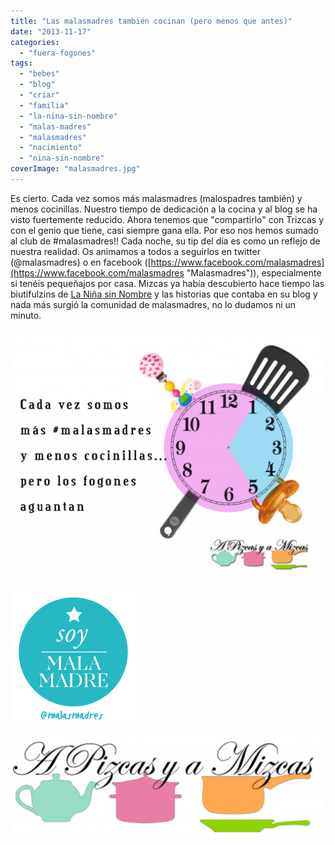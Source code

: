 ```yaml
---
title: "Las malasmadres también cocinan (pero menos que antes)"
date: "2013-11-17"
categories:
  - "fuera-fogones"
tags:
  - "bebes"
  - "blog"
  - "criar"
  - "familia"
  - "la-nina-sin-nombre"
  - "malas-madres"
  - "malasmadres"
  - "nacimiento"
  - "nina-sin-nombre"
coverImage: "malasmadres.jpg"
---
```


Es cierto. Cada vez somos más malasmadres (malospadres también) y menos cocinillas. Nuestro tiempo de dedicación a la cocina y al blog se ha visto fuertemente reducido. Ahora tenemos que "compartirlo" con Trizcas y con el genio que tiene, casi siempre gana ella. Por eso nos hemos sumado al club de #malasmadres!! Cada noche, su tip del día es como un reflejo de nuestra realidad. Os animamos a todos a seguirlos en twitter (@malasmadres) o en facebook ([https://www.facebook.com/malasmadres](https://www.facebook.com/malasmadres "Malasmadres")), especialmente si tenéis pequeñajos por casa. Mizcas ya había descubierto hace tiempo las biutifulzins de [La Niña sin Nombre](http://www.laninasinnombre.com/ "La niña sin nombre malasmadres") y las historias que contaba en su blog y nada más surgió la comunidad de malasmadres, no lo dudamos ni un minuto.





![malasmadres](images/malasmadres-1024x803.jpg)



![CMM_insignia-02-01](images/CMM_insignia-02-011.jpg)



![logo a pizcas y a mizcas](images/apm-fotos-Copiar-copia-1024x329.jpg)
